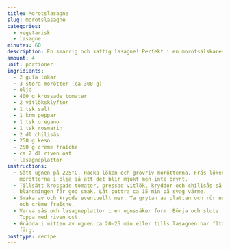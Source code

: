 ```yaml
---
title: Morotslasagne
slug: morotslasagne
categories:
  - vegetarisk
  - lasagne
minutes: 60
description: En smarrig och saftig lasagne! Perfekt i en morotsälskares matlåda.
amount: 4
unit: portioner
ingridients:
  - 2 gula lökar
  - 3 stora morötter (ca 300 g)
  - olja
  - 400 g krossade tomater
  - 2 vitlöksklyftor
  - 1 tsk salt
  - 1 krm peppar
  - 1 tsk oregano
  - 1 tsk rosmarin
  - 2 dl chilisås
  - 250 g keso
  - 250 g crème fraîche
  - ca 2 dl riven ost
  - lasagneplattor
instructions:
  - Sätt ugnen på 225°C. Hacka löken och grovriv morötterna. Fräs löken och
    morötterna i olja så att det blir mjukt men inte brynt.
  - Tillsätt krossade tomater, pressad vitlök, kryddor och chilisås så att
    blandningen får god smak. Låt puttra ca 15 min på svag värme.
  - Smaka av och krydda eventuellt mer. Ta grytan av plattan och rör ner keso
    och crème fraîche.
  - Varva sås och lasagneplattor i en ugnssäker form. Börja och sluta med sås.
    Toppa med riven ost.
  - Grädda i mitten av ugnen ca 20-25 min eller tills lasagnen har fått fin
    färg.
posttype: recipe
---
```

